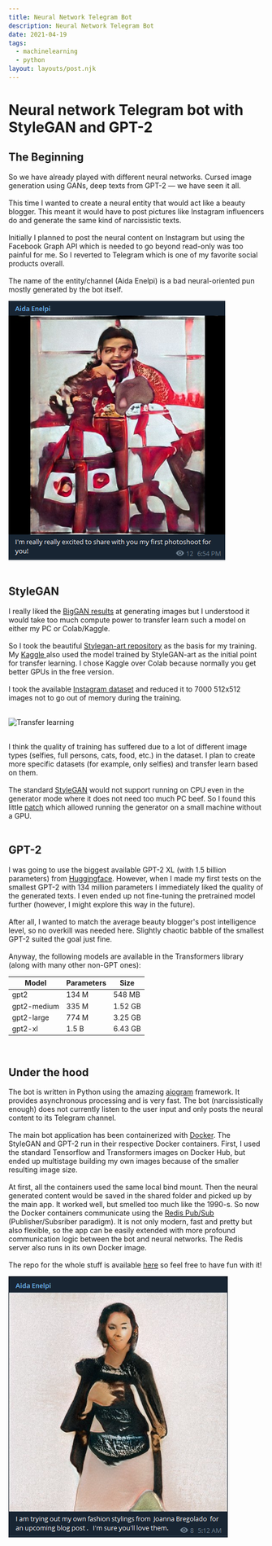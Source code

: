 ```yaml
---
title: Neural Network Telegram Bot
description: Neural Network Telegram Bot
date: 2021-04-19
tags:
  - machinelearning
  - python
layout: layouts/post.njk
---
```

# Neural network Telegram bot with StyleGAN and GPT-2

## The Beginning
So we have already played with different neural networks. Cursed image generation using GANs, deep texts from GPT-2 — we have seen it all. \
\
This time I wanted to create a neural entity that would act like a beauty blogger. This meant it would have to post pictures like Instagram influencers do and generate the same kind of narcissistic texts. \
\
Initially I planned to post the neural content on Instagram but using the Facebook Graph API which is needed to go beyond read-only was too painful for me. So I reverted to Telegram which is one of my favorite social products overall. \
\
The name of the entity/channel (Aida Enelpi) is a bad neural-oriented pun mostly generated by the bot itself.

![One of the first posts generated by Aida](/img/aida_1.png "One of the first posts generated by Aida")
<br /><br />

## StyleGAN
I really liked the <a href="{{ 'https://colab.research.google.com/github/tg-bomze/collection-of-notebooks/blob/master/Text2Image_v3.ipynb' | url }}">BigGAN results</a> at generating images but I understood it would take too much compute power to transfer learn such a model on either my PC or Colab/Kaggle. \
\
So I took the beautiful <a href="{{ 'https://github.com/ak9250/stylegan-art' | url }}">Stylegan-art repository</a> as the basis for my training. My <a href="{{ 'https://www.kaggle.com/guitargz/stylegan-social/edit/run/58632173' | url }}">Kaggle </a> also used the model trained by StyleGAN-art as the initial point for transfer learning. I chose Kaggle over Colab because normally you get better GPUs in the free version. \
\
I took the available <a href="{{ 'https://www.kaggle.com/prithvijaunjale/instagram-images-with-captions' | url }}">Instagram dataset</a> and reduced it to 7000 512x512 images not to go out of memory during the training. 
<br /> <br />

![Transfer learning](https://i.imgur.com/vuJmqTr.gif "Transfer learning")

<br />
I think the quality of training has suffered due to a lot of different image types (selfies, full persons, cats, food, etc.) in the dataset. I plan to create more specific datasets (for example, only selfies) and transfer learn based on them.
<br /><br />
The standard <a href="{{ 'https://github.com/NVlabs/stylegan' | url }}">StyleGAN</a>  would not support running on CPU even in the generator mode where it does not need too much PC beef. So I found this little <a href="{{ 'https://github.com/huaji0353/styleGAN_CPU' | url }}">patch</a> which allowed running the generator on a small machine without a GPU. 
<br /> <br />

## GPT-2
I was going to use the biggest available GPT-2 XL (with 1.5 billion parameters) from <a href="{{ 'https://huggingface.co/transformers/' | url }}">Huggingface</a>. However, when I made my first tests on the smallest GPT-2 with 134 million parameters I immediately liked the quality of the generated texts. I even ended up not fine-tuning the pretrained model further (however, I might explore this way in the future).\
\
After all, I wanted to match the average beauty blogger's post intelligence level, so no overkill was needed here. Slightly chaotic babble of the smallest GPT-2 suited the goal just fine.\
\
Anyway, the following models are available in the Transformers library (along with many other non-GPT ones):

| Model |	Parameters |Size |
--------|------------|------
gpt2 | 134 M | 548 MB
gpt2-medium |335 M | 1.52 GB
gpt2-large | 774 M | 3.25 GB
gpt2-xl |	1.5 B | 6.43 GB 

<br />

## Under the hood
The bot is written in Python using the amazing <a href="{{ 'https://github.com/aiogram/aiogram' | url }}">aiogram</a> framework. It provides asynchronous processing and is very fast. The bot (narcissistically enough) does not currently listen to the user input and only posts the neural content to its Telegram channel. \
\
The main bot application has been containerized with <a href="{{ 'https://www.docker.com/' | url }}">Docker</a>. The StyleGAN and GPT-2 run in their respective Docker containers. First, I used the standard Tensorflow and Transformers images on Docker Hub, but ended up multistage building my own images because of the smaller resulting image size.\
\
At first, all the containers used the same local bind mount. Then the neural generated content would be saved in the shared folder and picked up by the main app. It worked well, but smelled too much like the 1990-s. So now the Docker containers communicate using the <a href="{{ 'https://redislabs.com/redis-best-practices/communication-patterns/pub-sub/' | url }}">Redis Pub/Sub</a> (Publisher/Subsriber paradigm). It is not only modern, fast and pretty but also flexible, so the app can be easily extended with more profound communication logic between the bot and neural networks. The Redis server also runs in its own Docker image.\
\
The repo for the whole stuff is available <a href="{{ 'https://github.com/guitargz/aidabot' | url }}">here</a> so feel free to have fun with it!

![Look, it's smiling!](/img/aida_2.png "Look, it's smiling!")